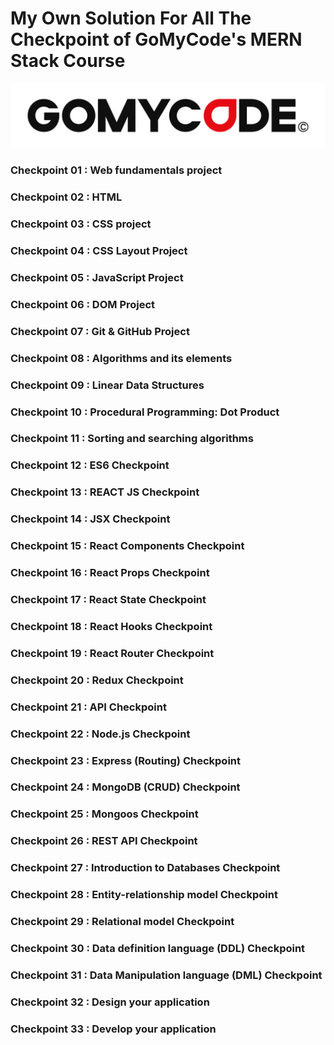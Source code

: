 # My Own Solution For All The Checkpoint of GoMyCode's MERN Stack Course

![](gmc.jpg)

### Checkpoint 01 : Web fundamentals project

### Checkpoint 02 : HTML

### Checkpoint 03 : CSS project

### Checkpoint 04 : CSS Layout Project

### Checkpoint 05 : JavaScript Project

### Checkpoint 06 : DOM Project

### Checkpoint 07 : Git & GitHub Project

### Checkpoint 08 : Algorithms and its elements

### Checkpoint 09 : Linear Data Structures

### Checkpoint 10 : Procedural Programming: Dot Product

### Checkpoint 11 : Sorting and searching algorithms

### Checkpoint 12 : ES6 Checkpoint

### Checkpoint 13 : REACT JS Checkpoint

### Checkpoint 14 : JSX Checkpoint

### Checkpoint 15 : React Components Checkpoint

### Checkpoint 16 : React Props Checkpoint

### Checkpoint 17 : React State Checkpoint

### Checkpoint 18 : React Hooks Checkpoint

### Checkpoint 19 : React Router Checkpoint

### Checkpoint 20 : Redux Checkpoint

### Checkpoint 21 : API Checkpoint

### Checkpoint 22 : Node.js Checkpoint

### Checkpoint 23 : Express (Routing) Checkpoint

### Checkpoint 24 : MongoDB (CRUD) Checkpoint

### Checkpoint 25 : Mongoos Checkpoint

### Checkpoint 26 : REST API Checkpoint

### Checkpoint 27 : Introduction to Databases Checkpoint

### Checkpoint 28 : Entity-relationship model Checkpoint

### Checkpoint 29 : Relational model Checkpoint

### Checkpoint 30 : Data definition language (DDL) Checkpoint

### Checkpoint 31 : Data Manipulation language (DML) Checkpoint

### Checkpoint 32 : Design your application

### Checkpoint 33 : Develop your application
